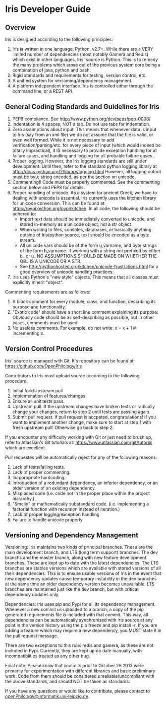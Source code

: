 Iris Developer Guide
====================

Overview
--------

Iris is designed according to the following principles:

1. Iris is written in one language: Python, v2.7+. While there are a VERY limited number of dependencies (most notably Gamera and Redis) which exist in other languages, Iris' source is Python. This is to remedy the many problems which arose out of the previous system core being a combination of java, python and bash.
2. Rigid standards and requirements for testing, version control, etc. 
3. A unified system for versioning/dependency management.
4. A platform independent interface. Iris is controlled either through the command line, or a REST API.

General Coding Standards and Guidelines for Iris
------------------------------------------------

1. PEP8 compliance. See http://www.python.org/dev/peps/pep-0008/
2. Indentation is 4 spaces, NOT a tab. Do not use tabs for indentation.
3. Zero assumptions about input. This means that whenever data is input to Iris (say from an xml file) we do not assume that the file is valid, or even well formed. While it is not necessary to add verification/parsing/etc. for every piece of input (which would indeed be totally impractical), it IS necessary to provide exception handling for all failure cases, and handling and logging for all probable failure cases.
4. Proper logging. However, the Iris logging standards are still under development. Until then, refer to the standard python logging library at http://docs.python.org/2/library/logging.html However, all logging output must be byte string encoded, as per the section on unicode.
5. Commenting!! Code must be properly commented. See the commenting section below and PEP8 for details.
6. Proper handling of unicode. As a system for ancient Greek, we have to dealing with unicode is essential. Iris currently uses the kitchen library for unicode conversion. This can be found at: https://pypi.python.org/pypi/kitchen. In all code, the following should be adhered to:
   * Import text data should be immediately converted to unicode, and stored in-memory as a unicode object, not a str object.
   * When writing to files, consoles, databases, or basically anything outside of Iris/python source, text should be encoded as a byte stream.
   * All unicode vars should be of the form u_varname, and byte strings of the form b_varname. If working with a string not prefixed by either b_ or u_ NO ASSUMPTIONS SHOULD BE MADE ON WHETHER THE OBJ IS A UNICODE OR A STR.
   * See http://pythonhosted.org/kitchen/unicode-frustrations.html for a good overview of unicode handling practices.
7. Iris uses Python's "new style" objects. This means that all classes must explicitly inherit "object".

Commenting requirements are as follows:

1. A block comment for every module, class, and function, describing its purpose and functionality.
2. "Exotic code" should have a short line comment explaining its purpose. Obviously code should be as self-describing as possible, but in other cases, comments must be used.
3. No useless comments. For example, do not write: x = x + 1 # Incrementing x.

Version Control Procedures
--------------------------

Iris' source is managed with Git. It's repository can be found at: https://github.com/OpenPhilology/Iris

Contributors to Iris must upload source according to the following procedure:

1. Initial fork/Upstream pull
2. Implemenation of features/changes
3. Ensure all unit tests pass.
4. Upstream pull. If the upstream changes have broken tests or radically change your changes, return to step 2 until tests are passing again.
5. Submit pull request. If pull request is accpeted, congratulations! If you want to implement another change, make sure to start at step 1 with fresh upstream pull! Otherwise go back to step 2.

If you encounter any difficulty working with Git or just need to brush up, refer to Atlassian's Git tutorials at: https://www.atlassian.com/git/tutorial which are excellent.


Pull requestes will be automatically reject for any of the following reasons:

1. Lack of tests/failing tests.
2. Lack of proper commenting.
3. Inappropriate hardcoding.
4. Introduction of a redundant dependency, an inferior dependency, or an older version of an existing dependency.
5. Misplaced code (i.e. code not in the proper place within the project hiararchy.)
6. "Smelly" or mathematically substandard code. (i.e. implementing a factorial function with recursion instead of iteration.)
7. Lack of proper logging/exception handling.
8. Failure to handle unicode properly.


Versioning and Dependency Management
------------------------------------

Versioning:
Iris maintains two kinds of principal branches. These are the main development branch, and LTS (long term support) branches. The dev branchs and the master branch, along with new feature development branches. These are kept up to date with the latest dependencies.
The LTS branches are stables versions which are available with stored versions of all their dependencies. This is to ensure usable versions of Iris in the event that new dependency updates cause temporary instability in the dev branches at the same time an older dependency version becomes unavailable. LTS branches are maintained just like the dev branch, but with critical dependency updates only.

Dependencies:
Iris uses pip and Pypi for all its dependency management. Whenever a new commit us uploaded to a branch, a copy of the pip generated requirements file is included with that commit. This way, all dependencies can be automatically synchronized with Iris source at any point in the version history using the pip freeze and pip install -r.
If you are adding a feature which may require a new dependency, you MUST state it in the pull request message.

There are two exceptions to this rule: redis and gamera, as these are not included in Pypi. Currently, they are kept up do date manually, with incompatiblities treated as any other bug.

Final note: Please know that commits prior to October 29 2013 were primarily for experimentation with different libraries and basic preliminary work. Code from them should be considered unreliable/uncompliant with the above standards, and should NOT be taken as standards.

If you have any questions or would like to contribute, please contact to openPhilology@informatik.uni-leipzig.de.
